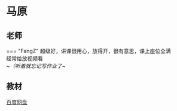 # 马原

## 老师

=== "FangZ"
    超级好，讲课很用心，放得开，很有意思，课上座位全满  
    经常给放视频看  
    ~*（听着就忘记写作业了*~

## 教材

[百度网盘](https://pan.baidu.com/s/1ruRxaTonIobjsjVf1d1ZiA?pwd=icic)
